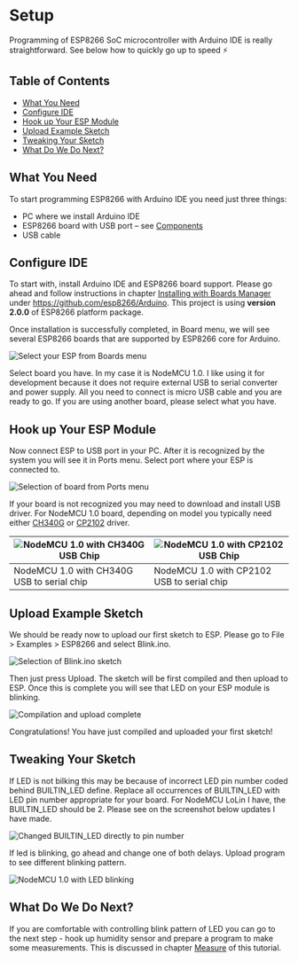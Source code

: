 # Setup

Programming of ESP8266 SoC microcontroller with Arduino IDE is really straightforward. See below how to quickly go up to speed :zap:


## Table of Contents

* [What You Need](#what-you-need)
* [Configure IDE](#configure-ide)
* [Hook up Your ESP Module](#hook-up-your-esp-module)
* [Upload Example Sketch](#upload-example-sketch)
* [Tweaking Your Sketch](#tweaking-your-sketch)
* [What Do We Do Next?](#what-do-we-do-next?)


## What You Need

To start programming ESP8266 with Arduino IDE you need just three things:

*	PC where we install Arduino IDE
*	ESP8266 board with USB port – see [Components](../2-Components)
*	USB cable


## Configure IDE

To start with, install Arduino IDE and ESP8266 board support. Please go ahead and follow instructions in chapter [Installing with Boards Manager](https://github.com/esp8266/Arduino#installing-with-boards-manager) under https://github.com/esp8266/Arduino. This project is using **version 2.0.0** of ESP8266 platform package.
 
Once installation is successfully completed, in Board menu, we will see several ESP8266 boards that are supported by ESP8266 core for Arduino.

![Select your ESP from Boards menu](pictures/1-select-your-esp.png)

Select board you have. In my case it is NodeMCU 1.0. I like using it for development because it does not require external USB to serial converter and power supply. All you need to connect is micro USB cable and you are ready to go. If you are using another board, please select what you have.


## Hook up Your ESP Module

Now connect ESP to USB port in your PC. After it is recognized by the system you will see it in Ports menu. Select port where your ESP is connected to.

![ Selection of board from Ports menu](pictures/2-select-com-port.png)

If your board is not recognized you may need to download and install USB driver. For NodeMCU 1.0 board, depending on model you   typically need either [CH340G](http://www.wch.cn/download/CH341SER_EXE.html) or [CP2102](https://www.silabs.com/products/mcu/Pages/USBtoUARTBridgeVCPDrivers.aspx) driver.

| ![NodeMCU 1.0 with CH340G USB Chip](pictures/3-a-cp2102-usb-to-serial.png) | ![NodeMCU 1.0 with CP2102 USB Chip](pictures/3-b-ch340g-usb-to-serial.png) |
| --- | --- |
|  NodeMCU 1.0 with CH340G USB to serial chip | NodeMCU 1.0 with CP2102 USB to serial chip |


## Upload Example Sketch

We should be ready now to upload our first sketch to ESP. Please go to File > Examples > ESP8266 and select Blink.ino. 

![ Selection of Blink.ino sketch](pictures/4-load-blink-ino-sketch.png)

Then just press Upload. The sketch will be first compiled and then upload to ESP. Once this is complete you will see that LED on your ESP module is blinking. 

![ Compilation and upload complete](pictures/5-compilation-and-upload-done.png)

Congratulations! You have just compiled and uploaded your first sketch!


## Tweaking Your Sketch

If LED is not bilking this may be because of incorrect LED pin number coded behind BUILTIN_LED define. Replace all occurrences of BUILTIN_LED with LED pin number appropriate for your board. For NodeMCU LoLin I have, the BUILTIN_LED should be 2. Please see on the screenshot below updates I have made.

![ Changed BUILTIN_LED directly to pin number](pictures/6-change-BUILD_IN-led-pin.png)

If led is blinking, go ahead and change one of both delays. Upload program to see different blinking pattern.

![ NodeMCU 1.0 with LED blinking](pictures/7-esp-led-blinking.jpg)


## What Do We Do Next?

If you are comfortable with controlling blink pattern of LED you can go to the next step - hook up humidity sensor and prepare a program to make some measurements. This is discussed in chapter [Measure](../4-Measure) of this tutorial.

